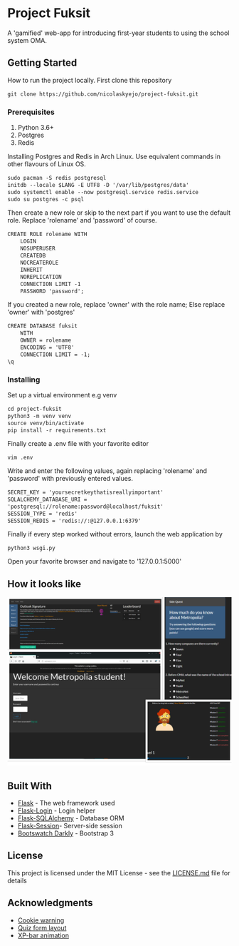 # Project Fuksit

A 'gamified' web-app for introducing first-year students to using the school system OMA.

## Getting Started

How to run the project locally. First clone this repository

```
git clone https://github.com/nicolaskyejo/project-fuksit.git
```

### Prerequisites
1. Python 3.6+
2. Postgres
3. Redis

Installing Postgres and Redis in Arch Linux.
 Use equivalent commands in other flavours of Linux OS. 

```
sudo pacman -S redis postgresql
initdb --locale $LANG -E UTF8 -D '/var/lib/postgres/data'
sudo systemctl enable --now postgresql.service redis.service
sudo su postgres -c psql
```
Then create a new role or skip to the next part if you want to use the
default role.
Replace 'rolename' and 'password' of course.
```
CREATE ROLE rolename WITH
	LOGIN
	NOSUPERUSER
	CREATEDB
	NOCREATEROLE
	INHERIT
	NOREPLICATION
	CONNECTION LIMIT -1
	PASSWORD 'password';
```
If you created a new role, replace 'owner' with the role name; Else replace 
'owner' with 'postgres'
```
CREATE DATABASE fuksit
    WITH 
    OWNER = rolename
    ENCODING = 'UTF8'
    CONNECTION LIMIT = -1;
\q
```

### Installing

Set up a virtual environment e.g venv

```
cd project-fuksit
python3 -m venv venv
source venv/bin/activate
pip install -r requirements.txt
```

Finally create a .env file with your favorite editor

```
vim .env
```
Write and enter the following values, again replacing
'rolename' and 'password' with previously entered values.
```
SECRET_KEY = 'yoursecretkeythatisreallyimportant'
SQLALCHEMY_DATABASE_URI = 'postgresql://rolename:password@localhost/fuksit'
SESSION_TYPE = 'redis'
SESSION_REDIS = 'redis://:@127.0.0.1:6379'
```
Finally if every step worked without errors,
 launch the web application by
```
python3 wsgi.py
```
Open your favorite browser and navigate to '127.0.0.1:5000'

## How it looks like
<img src="collagesd.png" alt="Demo"/>

## Built With

* [Flask](https://palletsprojects.com/p/flask/) - The web framework used
* [Flask-Login](https://flask-login.readthedocs.io/en/latest/) - Login helper
* [Flask-SQLAlchemy](https://flask-sqlalchemy.palletsprojects.com/en/2.x/) - Database ORM
* [Flask-Session](https://pythonhosted.org/Flask-Session/)- Server-side session
* [Bootswatch Darkly](https://bootswatch.com/darkly/) - Bootstrap 3

## License

This project is licensed under the MIT License - see the [LICENSE.md](LICENSE.md) file for details

## Acknowledgments

* [Cookie warning](https://github.com/wimagguc/jquery-eu-cookie-law-popup)
* [Quiz form layout](https://github.com/mjhea0/thinkful-mentor/blob/master/python/flask-wtf-quiz/quiz_forms.py)
* [XP-bar animation](https://codepen.io/AfroDev/pen/gbXWjQ)

